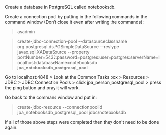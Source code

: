 
Create a database in PostgreSQL called notebooksdb.

Create a connection pool by putting in the following commands in the command window (Don't close it even after writing the commands):
>asadmin

>create-jdbc-connection-pool --datasourceclassname org.postgresql.ds.PGSimpleDataSource --restype javax.sql.XADataSource --property portNumber=5432:password=postgres:user=postgres:serverName=localhost:databaseName=notebooksdb jpa_notebooksdb_postgresql_pool

Go to localhost:4848 > Look at the Common Tasks box > Resources > JDBC > JDBC Connection Pools > click jpa_person_postgresql_pool > press the ping button and pray it will work.

Go back to the command window and put in:
>create-jdbc-resource --connectionpoolid jpa_notebooksdb_postgresql_pool jdbc/notebooksdb

If all of those above steps were completed then they don't need to be done again.
